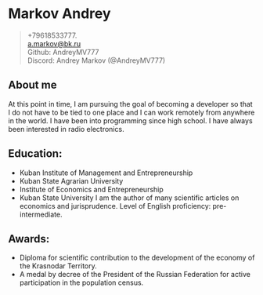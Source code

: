 # Markov Andrey
>+79618533777.\
>a.markov@bk.ru\
>Github: AndreyMV777\
>Discord: Andrey Markov (@AndreyMV777)

## About me
At this point in time, I am pursuing the goal of becoming a developer so that I do not have to be tied to one place and I can work remotely from anywhere in the world. I have been into programming since high school. I have always been interested in radio electronics.

## Education:
-	Kuban Institute of Management and Entrepreneurship
-	Kuban State Agrarian University
-	Institute of Economics and Entrepreneurship
-	Kuban State University
I am the author of many scientific articles on economics and jurisprudence.
Level of English proficiency: pre-intermediate.

## Awards:
- Diploma for scientific contribution to the development of the economy of the Krasnodar Territory.
- A medal by decree of the President of the Russian Federation for active participation in the population census.
